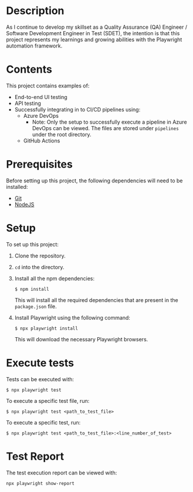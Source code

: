 # Description
As I continue to develop my skillset as a Quality Assurance (QA) Engineer / Software Development Engineer in Test (SDET), the intention is that this project represents my learnings and growing abilities with the Playwright automation framework.

# Contents
This project contains examples of:
* End-to-end UI testing
* API testing
* Successfully integrating in to CI/CD pipelines using:
  * Azure DevOps
    * Note: Only the setup to successfully execute a pipeline in Azure DevOps can be viewed. The files are stored under `pipelines` under the root directory. 
  * GitHub Actions

# Prerequisites
Before setting up this project, the following dependencies will need to be installed:
* [Git](https://git-scm.com/)
* [NodeJS](https://nodejs.org/)

# Setup
To set up this project:
1. Clone the repository.
2. `cd` into the directory.
3. Install all the npm dependencies:
   ```
   $ npm install
   ```
   This will install all the required dependencies that are present in the `package.json` file.

4. Install Playwright using the following command:
   ```
   $ npx playwright install
   ```
   This will download the necessary Playwright browsers.

# Execute tests
Tests can be executed with:
```
$ npx playwright test
```

To execute a specific test file, run:
```
$ npx playwright test <path_to_test_file>
```

To execute a specific test, run:
```
$ npx playwright test <path_to_test_file>:<line_number_of_test>
```

# Test Report
The test execution report can be viewed with:
```
npx playwright show-report
```
